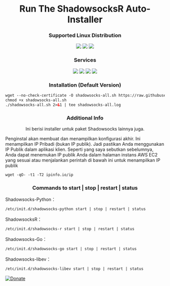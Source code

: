
<h1 align="center">Run The ShadowsocksR Auto-Installer</h1>

<h3 align="center">Supported Linux Distribution</h3>
<p align="center">
  <a><img src="https://img.shields.io/badge/Support-CentOS 6+-red.svg"></a>
  <a><img src="https://img.shields.io/badge/Support-Debian%207+-red.svg"></a>
  <a><img src="https://img.shields.io/badge/Support-Ubuntu%2012+-red.svg"></a>
</p>
<h3 align="center">Services</h3>
<p align="center">
  <a><img src="https://img.shields.io/badge/Service-Shadowsocks Python-green.svg"></a>
  <a><img src="https://img.shields.io/badge/Service-Shadowsocks R-green.svg"></a>
  <a><img src="https://img.shields.io/badge/Service-Shadowsocks Go-green.svg"></a>
  <a><img src="https://img.shields.io/badge/Service-Shadowsocks Libev-green.svg"></a>
 </p>

<h3 align="center">Installation (Default Version)</h3>

  ```html
wget --no-check-certificate -O shadowsocks-all.sh https://raw.githubusercontent.com/gugun09/shadowsocks_install/main/shadowsocks-all.sh
chmod +x shadowsocks-all.sh
./shadowsocks-all.sh 2>&1 | tee shadowsocks-all.log
  ```
  
<h3 align="center">Additional Info</h3>
<p align="center">
Ini berisi installer untuk paket Shadowsocks lainnya juga.
  
Penginstal akan membuat dan menampilkan konfigurasi akhir. Ini menampilkan IP Pribadi (bukan IP publik). Jadi pastikan Anda menggunakan IP Publik dalam aplikasi klien. Seperti yang saya sebutkan sebelumnya, Anda dapat menemukan IP publik Anda dalam halaman instans AWS EC2 yang sesuai atau menjalankan perintah di bawah ini untuk menampilkan IP publik
  ```html
wget -qO- -t1 -T2 ipinfo.io/ip
  ```
<h3 align="center">Commands to start | stop | restart | status</h3>

Shadowsocks-Python：

  ```html
/etc/init.d/shadowsocks-python start | stop | restart | status
  ```

ShadowsocksR：

  ```html
/etc/init.d/shadowsocks-r start | stop | restart | status
  ```


Shadowsocks-Go：

  ```html
/etc/init.d/shadowsocks-go start | stop | restart | status
  ```


Shadowsocks-libev：

  ```html
/etc/init.d/shadowsocks-libev start | stop | restart | status
  ```

<p>
  <a href="https://t.me/var_dump404"><img src="https://img.shields.io/badge/Donate-Telegram-blue.svg" alt="Donate"></a>
</p>
